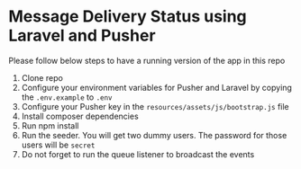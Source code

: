 # Message Delivery Status using Laravel and Pusher

Please follow below steps to have a running version of the app in this repo

1. Clone repo
2. Configure your environment variables for Pusher and Laravel by copying the `.env.example` to `.env`
3. Configure your Pusher key in the `resources/assets/js/bootstrap.js` file
4. Install composer dependencies
5. Run npm install
6. Run the seeder. You will get two dummy users. The password for those users will be `secret`
7. Do not forget to run the queue listener to broadcast the events
